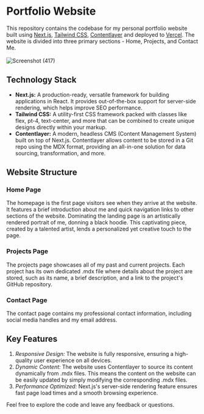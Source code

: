 # Portfolio Website
This repository contains the codebase for my personal portfolio website built using [Next.js](https://nextjs.org/), [Tailwind CSS](https://tailwindcss.com/), [Contentlayer](https://www.contentlayer.dev/) and deployed to [Vercel](https://vercel.com/). The website is divided into three primary sections - Home, Projects, and Contact Me.
<br><br>
![Screenshot (417)](https://github.com/BlurryFace04/BlurryFace/assets/64888928/21385318-766f-455f-baf5-bf0ce6037c79)

## Technology Stack
* **Next.js:** A production-ready, versatile framework for building applications in React. It provides out-of-the-box support for server-side rendering, which helps improve SEO performance.
* **Tailwind CSS:** A utility-first CSS framework packed with classes like flex, pt-4, text-center, and more that can be combined to create unique designs directly within your markup.
* **Contentlayer:** A modern, headless CMS (Content Management System) built on top of Next.js. Contentlayer allows content to be stored in a Git repo using the MDX format, providing an all-in-one solution for data sourcing, transformation, and more.

## Website Structure
### Home Page
The homepage is the first page visitors see when they arrive at the website. It features a brief introduction about me and quick navigation links to other sections of the website. Dominating the landing page is an artistically rendered portrait of me, donning a black hoodie. This captivating piece, created by a talented artist, lends a personalized yet creative touch to the page.

### Projects Page
The projects page showcases all of my past and current projects. Each project has its own dedicated .mdx file where details about the project are stored, such as its name, a brief description, and a link to the project's GitHub repository.

### Contact Page
The contact page contains my professional contact information, including social media handles and my email address.

## Key Features
1. *Responsive Design:* The website is fully responsive, ensuring a high-quality user experience on all devices.
2. *Dynamic Content:* The website uses Contentlayer to source its content dynamically from .mdx files. This means the content on the website can be easily updated by simply modifying the corresponding .mdx files.
3. *Performance Optimized:* Next.js's server-side rendering feature ensures fast page load times and a smooth browsing experience.

Feel free to explore the code and leave any feedback or questions.




